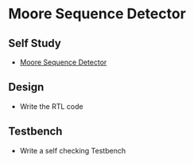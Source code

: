 # Moore Sequence Detector

## Self Study
- [Moore Sequence Detector](https://vlsiverify.com/verilog/verilog-codes/moore-sequence-detector/)

## Design
  - Write the RTL code

## Testbench
  - Write a self checking Testbench
